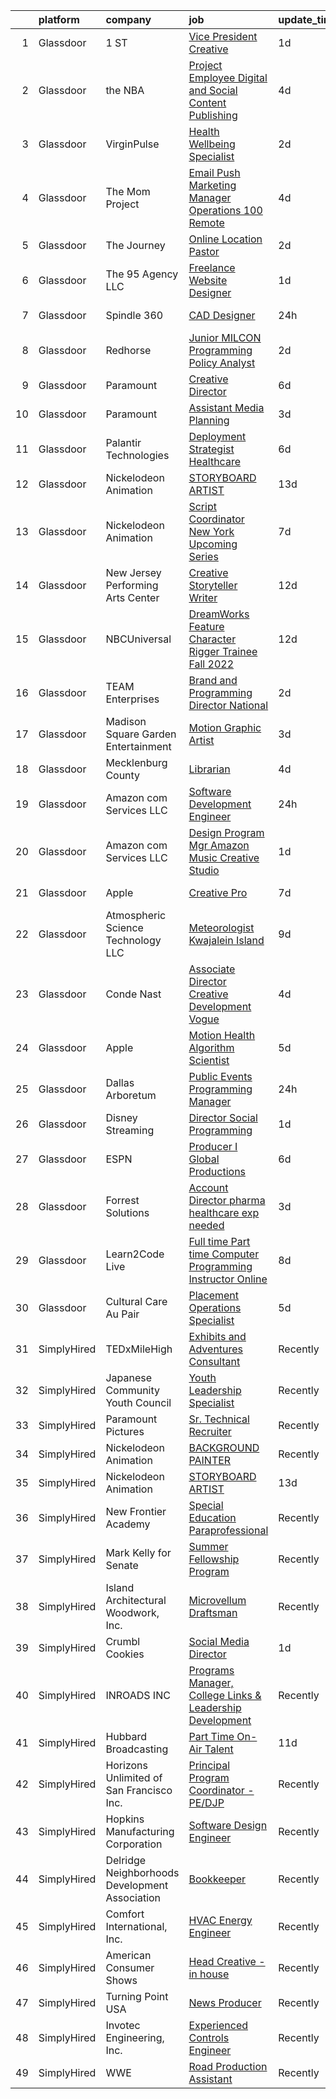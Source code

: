 

|    | platform    | company                                        | job                                                                                                                                                                                                                                                                                                                                                                                                                                                                                                                                                                                                                                                                                                                                                                                                                                                                                                                                                                                                                                                                                                                                                                                                                                                                                                                                                     | update_time   | location             |
|---:|:------------|:-----------------------------------------------|:--------------------------------------------------------------------------------------------------------------------------------------------------------------------------------------------------------------------------------------------------------------------------------------------------------------------------------------------------------------------------------------------------------------------------------------------------------------------------------------------------------------------------------------------------------------------------------------------------------------------------------------------------------------------------------------------------------------------------------------------------------------------------------------------------------------------------------------------------------------------------------------------------------------------------------------------------------------------------------------------------------------------------------------------------------------------------------------------------------------------------------------------------------------------------------------------------------------------------------------------------------------------------------------------------------------------------------------------------------|:--------------|:---------------------|
|  1 | Glassdoor   | 1 ST                                           | [Vice President  Creative](https://www.glassdoor.com/partner/jobListing.htm?pos=119&ao=1136043&s=58&guid=000001817abe48e28fe34ec130956549&src=GD_JOB_AD&t=SR&vt=w&cs=1_a6dcd029&cb=1655621700303&jobListingId=1007947968578&jrtk=3-0-1g5tbsi8hj45t801-1g5tbsi90q6ip800-59137df59e69f542-)                                                                                                                                                                                                                                                                                                                                                                                                                                                                                                                                                                                                                                                                                                                                                                                                                                                                                                                                                                                                                                                               | 1d            | Hallandale Beach, FL |
|  2 | Glassdoor   | the NBA                                        | [Project Employee  Digital and Social Content Publishing](https://www.glassdoor.com/partner/jobListing.htm?pos=116&ao=1136043&s=58&guid=000001817abe48e28fe34ec130956549&src=GD_JOB_AD&t=SR&vt=w&cs=1_a987df76&cb=1655621700303&jobListingId=1007940054654&jrtk=3-0-1g5tbsi8hj45t801-1g5tbsi90q6ip800-d02273300f113c7b-)                                                                                                                                                                                                                                                                                                                                                                                                                                                                                                                                                                                                                                                                                                                                                                                                                                                                                                                                                                                                                                | 4d            | Secaucus, NJ         |
|  3 | Glassdoor   | VirginPulse                                    | [Health   Wellbeing Specialist](https://www.glassdoor.com/partner/jobListing.htm?pos=111&ao=1136043&s=58&guid=000001817abe48e28fe34ec130956549&src=GD_JOB_AD&t=SR&vt=w&cs=1_b56703be&cb=1655621700303&jobListingId=1007945582787&jrtk=3-0-1g5tbsi8hj45t801-1g5tbsi90q6ip800-02cf2e8bcc341bf7-)                                                                                                                                                                                                                                                                                                                                                                                                                                                                                                                                                                                                                                                                                                                                                                                                                                                                                                                                                                                                                                                          | 2d            | Remote               |
|  4 | Glassdoor   | The Mom Project                                | [Email   Push Marketing Manager   Operations  100  Remote ](https://www.glassdoor.com/partner/jobListing.htm?pos=106&ao=1110586&s=58&guid=000001817abe48e28fe34ec130956549&src=GD_JOB_AD&t=SR&vt=w&cs=1_a1c398b0&cb=1655621700302&jobListingId=1007940424888&cpc=2CAED5C921A5F994&jrtk=3-0-1g5tbsi8hj45t801-1g5tbsi90q6ip800-768d1e8051a4937b--6NYlbfkN0BDp_epf89aHDQhKpPegNJQ_ldQpEFZQsM9OcONMGxWx6pU56EKHF58QjVdAUvn2gWqMEeeReI9Lfo0jpm1b4pp7OwxvgNG4QPsVUjNHZDAecHM94SPetJDxiX0BM96QF0MwDtAJVFCTrjSrBNfEC6gZwgreDkUCCE-SgXUxBadsHaWK8vap87bEj4EqAc-igSNoSf-sWglZK16ehCzu7-outTywP8c32k2iIimg-T5S6LF_gkb3C53PWFhSqwTAKn4QsJrb5e-iVnJTjcEkGgEB8MUOwlG4Ijgx3r6ZQfxuhn7UTAlwfFmcLVtmtCI66uA2ok7AsNRgxAWtefqRyPosn086VP6VwSxiWBVNw5nQh-A09dXMLxnZgnH4E5BM2lJDoKKbBC5Xj3YFroPs5ADzNEnDeAwBA1itqjNF7JV_BtPU7bCEpaiZ4bSNHBWsmYH9V7lygJ7RdzJqqJsjUPx5hi7_1QTuX6EIhvZzzRop0m3isejocn2pQGZtxkqwPtch7cGNvqfsJaGnPxjeKu9Hr-6UIgbEcP3Yqm86HELx3I3umbE-eAeKN5Ysn_khOXNeaXJyl14nw%3D%3D)                                                                                                                                                                                                                                                                                                                                                                             | 4d            | Remote               |
|  5 | Glassdoor   | The Journey                                    | [Online Location Pastor](https://www.glassdoor.com/partner/jobListing.htm?pos=113&ao=1136043&s=58&guid=000001817abe48e28fe34ec130956549&src=GD_JOB_AD&t=SR&vt=w&ea=1&cs=1_3c180640&cb=1655621700303&jobListingId=1007944879859&jrtk=3-0-1g5tbsi8hj45t801-1g5tbsi90q6ip800-b4a4b1c5b92e0f10-)                                                                                                                                                                                                                                                                                                                                                                                                                                                                                                                                                                                                                                                                                                                                                                                                                                                                                                                                                                                                                                                            | 2d            | Newark, DE           |
|  6 | Glassdoor   | The 95 Agency LLC                              | [Freelance Website Designer](https://www.glassdoor.com/partner/jobListing.htm?pos=117&ao=1136043&s=58&guid=000001817abe48e28fe34ec130956549&src=GD_JOB_AD&t=SR&vt=w&ea=1&cs=1_38fee427&cb=1655621700303&jobListingId=1007948321667&jrtk=3-0-1g5tbsi8hj45t801-1g5tbsi90q6ip800-b20d6dd52eb32e38-)                                                                                                                                                                                                                                                                                                                                                                                                                                                                                                                                                                                                                                                                                                                                                                                                                                                                                                                                                                                                                                                        | 1d            | Remote               |
|  7 | Glassdoor   | Spindle 360                                    | [CAD Designer](https://www.glassdoor.com/partner/jobListing.htm?pos=101&ao=1110586&s=58&guid=000001817abe48e28fe34ec130956549&src=GD_JOB_AD&t=SR&vt=w&ea=1&cs=1_f9daae0d&cb=1655621700302&jobListingId=1007948758377&cpc=E521981D00147CE2&jrtk=3-0-1g5tbsi8hj45t801-1g5tbsi90q6ip800-6f2b92475d9a38a4--6NYlbfkN0DP0C9F6_HR6xIZFTB9I744DcjoaCJNVKdm5n0qWZwia8ctPge_HIDyPSnOAwqmsxMk3yQp_rD0DxX9TtfmG_hEU31PLY_euQcm85Kq5HXSJEVVcKwknebP-5umKJ0ZQr1Ns_86Kr5h8sGTNd6h_dzXq-U81Z36VkGGvpOoWA6mB0E13eORsdEXeNIaujo4TWeiIrA3tgv7On7nmI-pEKtQIBQVurWaNVhS1W2Uj2hS0DOIUVwdvGWNjtzNCdPuQTThrHhYVu0rCs1J-kzmavKiQLbEl2lyo9q7bvebWPNUob55tQfX4914sZBDxEzpBTZIeZLPyJMc27AB063rB5lQUyY0IfpX_yoRwsHKELo9Mt_a3aZmlkfEzIK2hE0QMV_AWJUfUC5fVV-NXc4yeczZBhnYV9W_E72cugU_6GqilOeyO73GSscBEL04rPGKCGM-pjzMgRQmRd1uhg1p6bYnJqF8ebXAlovh4worUrK79OEdMXiQ1Av-bjjWyqee3GCEtIGGme_N6g%3D%3D)                                                                                                                                                                                                                                                                                                                                                                                                                                                                                     | 24h           | Georgetown, TX       |
|  8 | Glassdoor   | Redhorse                                       | [Junior MILCON Programming Policy   Analyst](https://www.glassdoor.com/partner/jobListing.htm?pos=125&ao=1136043&s=58&guid=000001817abe48e28fe34ec130956549&src=GD_JOB_AD&t=SR&vt=w&ea=1&cs=1_32b3ec4d&cb=1655621700305&jobListingId=1007945623471&jrtk=3-0-1g5tbsi8hj45t801-1g5tbsi90q6ip800-990539d542824218-)                                                                                                                                                                                                                                                                                                                                                                                                                                                                                                                                                                                                                                                                                                                                                                                                                                                                                                                                                                                                                                        | 2d            | Arlington, VA        |
|  9 | Glassdoor   | Paramount                                      | [Creative Director](https://www.glassdoor.com/partner/jobListing.htm?pos=122&ao=1136043&s=58&guid=000001817abe48e28fe34ec130956549&src=GD_JOB_AD&t=SR&vt=w&cs=1_3540447d&cb=1655621700304&jobListingId=1007934087606&jrtk=3-0-1g5tbsi8hj45t801-1g5tbsi90q6ip800-2f309c48a3950df2-)                                                                                                                                                                                                                                                                                                                                                                                                                                                                                                                                                                                                                                                                                                                                                                                                                                                                                                                                                                                                                                                                      | 6d            | New York, NY         |
| 10 | Glassdoor   | Paramount                                      | [Assistant  Media Planning](https://www.glassdoor.com/partner/jobListing.htm?pos=127&ao=1136043&s=58&guid=000001817abe48e28fe34ec130956549&src=GD_JOB_AD&t=SR&vt=w&cs=1_376d7fe8&cb=1655621700306&jobListingId=1007942838011&jrtk=3-0-1g5tbsi8hj45t801-1g5tbsi90q6ip800-e033099bf3f196c2-)                                                                                                                                                                                                                                                                                                                                                                                                                                                                                                                                                                                                                                                                                                                                                                                                                                                                                                                                                                                                                                                              | 3d            | New York, NY         |
| 11 | Glassdoor   | Palantir Technologies                          | [Deployment Strategist   Healthcare](https://www.glassdoor.com/partner/jobListing.htm?pos=102&ao=1110586&s=58&guid=000001817abe48e28fe34ec130956549&src=GD_JOB_AD&t=SR&vt=w&cs=1_b31ee00d&cb=1655621700301&jobListingId=1007934686982&cpc=6BBECBC74F3AC36E&jrtk=3-0-1g5tbsi8hj45t801-1g5tbsi90q6ip800-305a206c13559dda--6NYlbfkN0Brd2bbJv--kwJLf5E6dthOUocw0FyT9949Kzz66cUevmgVuLUFWYj_oOBcuZnSDrOkGidIEmik9N7UTNyWyLfaqL-O4D-i0cCHvz_n4CZ7VMfuatrEiXcoLa9M3cCJLotG46BI9X1u0SewhbdUqU5TE3Jym9xA8YdW6yP-wv6yAxxi7uw-hqf9CdpFI6rmABTCGD7t3MWiB23OZyLueiwcWBGgXe-og0C3kkirTWUowYos4HWnwRZevC5dXW7BCSVoAQiuNr-4rDHD057BKbV-DkRhTuiUIrojuRcRDumuh1u2jmYCGL3aanPJBGT2GyK9vZygPF8v7P3sti1IJPP2jQL4Ypl5QAv2sOOb4GrZQc4LvqTzUnSwMzDU3azIXv-NCMKL3hjiJNQjxOcEOR-4KNIZd4Kn-ED3X2h9cO4mWHwFRa0NvQ7JLIwWt2dOTA0%3D)                                                                                                                                                                                                                                                                                                                                                                                                                                                                                                                                                  | 6d            | New York, NY         |
| 12 | Glassdoor   | Nickelodeon Animation                          | [STORYBOARD ARTIST](https://www.glassdoor.com/partner/jobListing.htm?pos=115&ao=1136043&s=58&guid=000001817abe48e28fe34ec130956549&src=GD_JOB_AD&t=SR&vt=w&cs=1_5f3a145d&cb=1655621700303&jobListingId=1007918868343&jrtk=3-0-1g5tbsi8hj45t801-1g5tbsi90q6ip800-1cb22805620541ee-)                                                                                                                                                                                                                                                                                                                                                                                                                                                                                                                                                                                                                                                                                                                                                                                                                                                                                                                                                                                                                                                                      | 13d           | Burbank, CA          |
| 13 | Glassdoor   | Nickelodeon Animation                          | [Script Coordinator  New York  Upcoming Series](https://www.glassdoor.com/partner/jobListing.htm?pos=110&ao=1136043&s=58&guid=000001817abe48e28fe34ec130956549&src=GD_JOB_AD&t=SR&vt=w&cs=1_9242f8e1&cb=1655621700303&jobListingId=1007933429546&jrtk=3-0-1g5tbsi8hj45t801-1g5tbsi90q6ip800-4480ba32aa58e2a3-)                                                                                                                                                                                                                                                                                                                                                                                                                                                                                                                                                                                                                                                                                                                                                                                                                                                                                                                                                                                                                                          | 7d            | New York, NY         |
| 14 | Glassdoor   | New Jersey Performing Arts Center              | [Creative Storyteller Writer](https://www.glassdoor.com/partner/jobListing.htm?pos=118&ao=1136043&s=58&guid=000001817abe48e28fe34ec130956549&src=GD_JOB_AD&t=SR&vt=w&cs=1_25c4b782&cb=1655621700304&jobListingId=1007921524454&jrtk=3-0-1g5tbsi8hj45t801-1g5tbsi90q6ip800-2d08f25e9116905b-)                                                                                                                                                                                                                                                                                                                                                                                                                                                                                                                                                                                                                                                                                                                                                                                                                                                                                                                                                                                                                                                            | 12d           | Newark, NJ           |
| 15 | Glassdoor   | NBCUniversal                                   | [DreamWorks Feature   Character Rigger Trainee   Fall 2022](https://www.glassdoor.com/partner/jobListing.htm?pos=121&ao=1136043&s=58&guid=000001817abe48e28fe34ec130956549&src=GD_JOB_AD&t=SR&vt=w&cs=1_fc673dfa&cb=1655621700304&jobListingId=1007920738465&jrtk=3-0-1g5tbsi8hj45t801-1g5tbsi90q6ip800-389cd015f1fe656a-)                                                                                                                                                                                                                                                                                                                                                                                                                                                                                                                                                                                                                                                                                                                                                                                                                                                                                                                                                                                                                              | 12d           | Glendale, CA         |
| 16 | Glassdoor   | TEAM Enterprises                               | [Brand and Programming Director   National](https://www.glassdoor.com/partner/jobListing.htm?pos=130&ao=1136043&s=58&guid=000001817abe48e28fe34ec130956549&src=GD_JOB_AD&t=SR&vt=w&ea=1&cs=1_2f0225e5&cb=1655621700308&jobListingId=1007945568849&jrtk=3-0-1g5tbsi8hj45t801-1g5tbsi90q6ip800-911ea191458b4c9c-)                                                                                                                                                                                                                                                                                                                                                                                                                                                                                                                                                                                                                                                                                                                                                                                                                                                                                                                                                                                                                                         | 2d            | Fort Lauderdale, FL  |
| 17 | Glassdoor   | Madison Square Garden Entertainment            | [Motion Graphic Artist](https://www.glassdoor.com/partner/jobListing.htm?pos=128&ao=1136043&s=58&guid=000001817abe48e28fe34ec130956549&src=GD_JOB_AD&t=SR&vt=w&cs=1_14da490f&cb=1655621700307&jobListingId=1007941947283&jrtk=3-0-1g5tbsi8hj45t801-1g5tbsi90q6ip800-84c9d5bfa83d71e0-)                                                                                                                                                                                                                                                                                                                                                                                                                                                                                                                                                                                                                                                                                                                                                                                                                                                                                                                                                                                                                                                                  | 3d            | New York, NY         |
| 18 | Glassdoor   | Mecklenburg County                             | [Librarian](https://www.glassdoor.com/partner/jobListing.htm?pos=109&ao=1136043&s=58&guid=000001817abe48e28fe34ec130956549&src=GD_JOB_AD&t=SR&vt=w&cs=1_442859ce&cb=1655621700302&jobListingId=1007940262489&jrtk=3-0-1g5tbsi8hj45t801-1g5tbsi90q6ip800-3407ecece2af52d8-)                                                                                                                                                                                                                                                                                                                                                                                                                                                                                                                                                                                                                                                                                                                                                                                                                                                                                                                                                                                                                                                                              | 4d            | United States        |
| 19 | Glassdoor   | Amazon com Services LLC                        | [Software Development Engineer](https://www.glassdoor.com/partner/jobListing.htm?pos=123&ao=1136043&s=58&guid=000001817abe48e28fe34ec130956549&src=GD_JOB_AD&t=SR&vt=w&cs=1_2cb31d49&cb=1655621700304&jobListingId=1007948568274&jrtk=3-0-1g5tbsi8hj45t801-1g5tbsi90q6ip800-2400600131e61d40-)                                                                                                                                                                                                                                                                                                                                                                                                                                                                                                                                                                                                                                                                                                                                                                                                                                                                                                                                                                                                                                                          | 24h           | Remote               |
| 20 | Glassdoor   | Amazon com Services LLC                        | [Design Program Mgr  Amazon Music Creative Studio](https://www.glassdoor.com/partner/jobListing.htm?pos=108&ao=1136043&s=58&guid=000001817abe48e28fe34ec130956549&src=GD_JOB_AD&t=SR&vt=w&cs=1_f49f22cc&cb=1655621700302&jobListingId=1007946588644&jrtk=3-0-1g5tbsi8hj45t801-1g5tbsi90q6ip800-d388e497c7cb4f7e-)                                                                                                                                                                                                                                                                                                                                                                                                                                                                                                                                                                                                                                                                                                                                                                                                                                                                                                                                                                                                                                       | 1d            | Remote               |
| 21 | Glassdoor   | Apple                                          | [Creative Pro](https://www.glassdoor.com/partner/jobListing.htm?pos=112&ao=1136043&s=58&guid=000001817abe48e28fe34ec130956549&src=GD_JOB_AD&t=SR&vt=w&cs=1_92c6553a&cb=1655621700303&jobListingId=1007933277025&jrtk=3-0-1g5tbsi8hj45t801-1g5tbsi90q6ip800-13bac93f6ec23cc2-)                                                                                                                                                                                                                                                                                                                                                                                                                                                                                                                                                                                                                                                                                                                                                                                                                                                                                                                                                                                                                                                                           | 7d            | Clinton Township, MI |
| 22 | Glassdoor   | Atmospheric Science Technology  LLC            | [Meteorologist Kwajalein Island](https://www.glassdoor.com/partner/jobListing.htm?pos=107&ao=1110586&s=58&guid=000001817abe48e28fe34ec130956549&src=GD_JOB_AD&t=SR&vt=w&cs=1_8fe517d4&cb=1655621700302&jobListingId=1007928503327&cpc=334ABAF5D42DC775&jrtk=3-0-1g5tbsi8hj45t801-1g5tbsi90q6ip800-6e0a8534b0978a36--6NYlbfkN0D0ff9e8Lfwlpl5zGbQmpn59AL71QmFd7VKOAnfyjZzp5sdngV8WPgYe0dov1m7Y2nJ7JT0KxhYW8DPE6D7FVO413sGTvCwcg2i6kRKsFio_SpmxEXZF4no-mFiwKB_BxlprvJC-2bp3P3cadBUoJmUCufCDdZu0bq2tUOdLYD8MPR_XqySq84YV7KXYQ5bRoEz85Xo_dEyiz8aPi5uldli2Ib1KbOqf4NcRoSTSCDh49qtg1iLmCDvOeMc4LR3Mdphsj5kBY3f9HgBxNH96D9CSQ1EfKPisw5C1J2jkxU8_OMsJvU9L_Ch-La_GibXtVXp2BdKj-h-mo7wN-ZWJbi3OYxav9wDKwKAH-7BX5ASIsQy4ps4kzX4r1hBuhjMivHV4VzPocHXPErHZthHWSbd1V_7XWwLeuJPMOcD9XPaC0qqCq1JAlh7LYGse2oytS3gN9fd7qxNXUXNprosWZQ61u6DUws8WaM%3D)                                                                                                                                                                                                                                                                                                                                                                                                                                                                                                                      | 9d            | Norman, OK           |
| 23 | Glassdoor   | Conde Nast                                     | [Associate Director  Creative Development  Vogue](https://www.glassdoor.com/partner/jobListing.htm?pos=120&ao=1136043&s=58&guid=000001817abe48e28fe34ec130956549&src=GD_JOB_AD&t=SR&vt=w&cs=1_0f990f83&cb=1655621700303&jobListingId=1007940100240&jrtk=3-0-1g5tbsi8hj45t801-1g5tbsi90q6ip800-0536a6288ba0cd9a-)                                                                                                                                                                                                                                                                                                                                                                                                                                                                                                                                                                                                                                                                                                                                                                                                                                                                                                                                                                                                                                        | 4d            | New York, NY         |
| 24 | Glassdoor   | Apple                                          | [Motion Health Algorithm Scientist](https://www.glassdoor.com/partner/jobListing.htm?pos=103&ao=1110586&s=58&guid=000001817abe48e28fe34ec130956549&src=GD_JOB_AD&t=SR&vt=w&cs=1_88a9a7a7&cb=1655621700302&jobListingId=1007937963441&cpc=334ABAF5D42DC775&jrtk=3-0-1g5tbsi8hj45t801-1g5tbsi90q6ip800-0a9e17f364445473--6NYlbfkN0BvKrLyj5gPmtZO9T8euul8TCxuuKNOtzRJOomxnwSEodTz2Bc-sPZlC5mDe-NOaJgNsHPVffztlti6jcAy-c5lQiRWgjb8vOedoeW8sxp_Z5N98i8skw2smaIqLptJN34K10d0QfdKun9rJlU_md8wBszVFDOZHtEYCsQwbzuBQzZmkR34ek1YHb3Tddeh6sTT038YXbc9p2ZooC68ioaJbgHV71iqcvUTbtADX47W0LS3rcTjuDkCpSzj6zCDqfqeMwoWys_DSM_IZ5K_XCB6KptxrEpR-owLo89EPj26TuYbVryDnV8lNlWmUCKigYzaYnqJKRqnZp8PtFWENF7xKlCiiMslQPo0hfMBZtzV_xbfof_7B83tNL4k-BigqBMUOK8nw-umunsnD2i58ZT_OFN8Pxp7ZGJ5l0vtf_QF1PkJYXoKV-78CdKs0OVMmmq9dxhT8TYzNJlga5XbPWKJzFFUXKwxm-1r5vSqOOceR3JuRX-SVQEHkzcOgjCK9ruCNOLB4MXZcY72FUwKCBpfg6c2lbZGyRoVuaOh9-YaStW9piuGa-qxvEFdGNulCQ7fSIjI2Yo0XniBmo3oNbW_NGIBamejk9ykJogpnA9XTmj3cgYYNM558HhguAEq022aDTL-UtxhsU0pX9z2QlB67yMhO2ZSXoSXazeSwxge6fKjjry_9ocfgp62dUOWd7ImD5-4Wl73iWMqbaBdsLGX5VN1I09aI9StjpU0Pou4EG1RlyUOQhCpB-2b8fiedSCWCZlgpSjBjBfG9zEeHjnKwdyScxijIy6YN3Qi6knfl9AKoEvNaeRboRuX9KJsIRS0PFM77iAO5v2yy6V-TknyLOvDi4-OgdrEbv9D-KKG_gXEubOsS1h5iAqcOaNDY5Bt9i9hgPn_S-qCADeTfqr0JqykQY5JroBNOJrAgcR0uOoNLZN_SdOTY5H6tbZp2yG_UtunKDKtiH7gT-7bTMXw) | 5d            | San Diego, CA        |
| 25 | Glassdoor   | Dallas Arboretum                               | [Public Events Programming Manager](https://www.glassdoor.com/partner/jobListing.htm?pos=126&ao=1136043&s=58&guid=000001817abe48e28fe34ec130956549&src=GD_JOB_AD&t=SR&vt=w&cs=1_1e80c3d2&cb=1655621700306&jobListingId=1007949160970&jrtk=3-0-1g5tbsi8hj45t801-1g5tbsi90q6ip800-83e23e3879a44757-)                                                                                                                                                                                                                                                                                                                                                                                                                                                                                                                                                                                                                                                                                                                                                                                                                                                                                                                                                                                                                                                      | 24h           | Dallas, TX           |
| 26 | Glassdoor   | Disney Streaming                               | [Director  Social   Programming](https://www.glassdoor.com/partner/jobListing.htm?pos=114&ao=1136043&s=58&guid=000001817abe48e28fe34ec130956549&src=GD_JOB_AD&t=SR&vt=w&cs=1_18be437a&cb=1655621700303&jobListingId=1007947204347&jrtk=3-0-1g5tbsi8hj45t801-1g5tbsi90q6ip800-de23779d6267c30a-)                                                                                                                                                                                                                                                                                                                                                                                                                                                                                                                                                                                                                                                                                                                                                                                                                                                                                                                                                                                                                                                         | 1d            | Glendale, CA         |
| 27 | Glassdoor   | ESPN                                           | [Producer I  Global Productions](https://www.glassdoor.com/partner/jobListing.htm?pos=104&ao=1110586&s=58&guid=000001817abe48e28fe34ec130956549&src=GD_JOB_AD&t=SR&vt=w&cs=1_f9dff3a4&cb=1655621700302&jobListingId=1007934389021&cpc=FB7E4A1762AE5BEC&jrtk=3-0-1g5tbsi8hj45t801-1g5tbsi90q6ip800-88e0b946ba2771d3--6NYlbfkN0DAFTyt7pbDCC2JPO79CSdi1dIb81yjczP5qsKcZIxgiYm3-7g-689Ur9xqU8QiYHVjsDsUHp-Tyn5SiIZypbmQceAbPrdflLG4VOzWGliU8nsqU641dFO2RHoW9QzM0xnWnekjq5exYIAPpo5tBtR9OjMeUrhRbcS9LENXkK3j7RxFpYLXNG6lVmTynlm4GSy64lI2zDs49nN4_hQU79VQo73j0D2l6Y9pB-hBffCymb9e7F4XF52XJJkncMCup4wMYUIibIN91Rz2machIFqqC0Y3A14CtEeH3-LNpHaJOOpLtln38WLWddl-scvl6fKSag842meEeM6MWNsYRM3TAXp6oQEYcmUzoMKiW4KI9vOoBPrVzbhqbxZ-PBGFnniM76uGWy6kYn3ZL9lg01opcJXMSRtiVZZq6yvU6wXW7JBcJ69P20mTXVoKP5EGRN894aePuWeryw%3D%3D)                                                                                                                                                                                                                                                                                                                                                                                                                                                                                                                                        | 6d            | Bristol, CT          |
| 28 | Glassdoor   | Forrest Solutions                              | [Account Director  pharma healthcare exp needed ](https://www.glassdoor.com/partner/jobListing.htm?pos=105&ao=1110586&s=58&guid=000001817abe48e28fe34ec130956549&src=GD_JOB_AD&t=SR&vt=w&ea=1&cs=1_a73e7cae&cb=1655621700302&jobListingId=1007942267149&cpc=F41FEAB56D215062&jrtk=3-0-1g5tbsi8hj45t801-1g5tbsi90q6ip800-cdada683bd1322bf--6NYlbfkN0AuHnhZjmcyaB6k4MEd6HCuGKyWhbjlTBeGSExt6nCCqxeankVGR7-7Sdjn6DI7Ps3cwHHTjcir59qateDwRe_V092nw4Ug-DHsnZnkzNLkvyFeq47G9oJHPWav491x-OXJkPdhlfx5kv9E8EA64i-CYumUSh61KkTCZpfZAKg4LmzxlZK0aprROX9MYiN1_rC-MdITS85lVGQS_iL_rcf0KnMNZDJxgGMr9biPLU0tL80bYsSSMtk1n4jCOaxYxsZrXHNVztONJ29zagOQ1V7EGejk7U966mFuWAU5jBU5lJZMeyCox_ErBtSFa5ZWMBEFFZjuWDBg3kWOfvKj6vCuWRfWdY-z4IEFeDJGi7XhfRiiN9eaB3A660JBdCoVCZc6eI-TINW6G5vbxQwhPpc1OnjNxsBPrvORGTAwX0xxlDqHdUem8Y41wVNE6qUh9CGUIWSvxvxNm8DYu_de8ziSvooj5CW4syW9F_FQ50c4ezv9swk2ecGBTuWsa_dZfCg%3D)                                                                                                                                                                                                                                                                                                                                                                                                                                                                | 3d            | Remote               |
| 29 | Glassdoor   | Learn2Code Live                                | [Full time   Part time Computer Programming Instructor  Online ](https://www.glassdoor.com/partner/jobListing.htm?pos=124&ao=1136043&s=58&guid=000001817abe48e28fe34ec130956549&src=GD_JOB_AD&t=SR&vt=w&ea=1&cs=1_d5188212&cb=1655621700305&jobListingId=1007931867313&jrtk=3-0-1g5tbsi8hj45t801-1g5tbsi90q6ip800-384fbf749ccf7dc6-)                                                                                                                                                                                                                                                                                                                                                                                                                                                                                                                                                                                                                                                                                                                                                                                                                                                                                                                                                                                                                    | 8d            | New York, NY         |
| 30 | Glassdoor   | Cultural Care Au Pair                          | [Placement Operations Specialist](https://www.glassdoor.com/partner/jobListing.htm?pos=129&ao=1136043&s=58&guid=000001817abe48e28fe34ec130956549&src=GD_JOB_AD&t=SR&vt=w&cs=1_ca273e19&cb=1655621700308&jobListingId=1007937268671&jrtk=3-0-1g5tbsi8hj45t801-1g5tbsi90q6ip800-cde2fc0f37cb688e-)                                                                                                                                                                                                                                                                                                                                                                                                                                                                                                                                                                                                                                                                                                                                                                                                                                                                                                                                                                                                                                                        | 5d            | Cambridge, MA        |
| 31 | SimplyHired | TEDxMileHigh                                   | [Exhibits and Adventures Consultant](https://www.simplyhired.com/job/pRvpA6C9jZrQlauHr3w_3NziahsdAMh6piu-TKrnHAqaSyaKJ3rZ7Q?q=creative+programming)                                                                                                                                                                                                                                                                                                                                                                                                                                                                                                                                                                                                                                                                                                                                                                                                                                                                                                                                                                                                                                                                                                                                                                                                     | Recently      | Denver, CO           |
| 32 | SimplyHired | Japanese Community Youth Council               | [Youth Leadership Specialist](https://www.simplyhired.com/job/cDsmHsk9ImcofNvHJsYWxuXMcGW5s7moihwLh96FSKE9qXiT0OOgGA?q=creative+programming)                                                                                                                                                                                                                                                                                                                                                                                                                                                                                                                                                                                                                                                                                                                                                                                                                                                                                                                                                                                                                                                                                                                                                                                                            | Recently      | San Francisco, CA    |
| 33 | SimplyHired | Paramount Pictures                             | [Sr. Technical Recruiter](https://www.simplyhired.com/job/EoYTfilyvoiTwQ0M_R3u0ubKO-pWZvY3iEIVTuiApWLdKea47zZ3IA?q=creative+programming)                                                                                                                                                                                                                                                                                                                                                                                                                                                                                                                                                                                                                                                                                                                                                                                                                                                                                                                                                                                                                                                                                                                                                                                                                | Recently      | Remote               |
| 34 | SimplyHired | Nickelodeon Animation                          | [BACKGROUND PAINTER](https://www.simplyhired.com/job/G1Bh_5GgXC3k0wGIWoYqb_LgoSji1cG4jzr1GMuPiPVoz4Pl9ieEHA?q=creative+programming)                                                                                                                                                                                                                                                                                                                                                                                                                                                                                                                                                                                                                                                                                                                                                                                                                                                                                                                                                                                                                                                                                                                                                                                                                     | Recently      | Burbank, CA          |
| 35 | SimplyHired | Nickelodeon Animation                          | [STORYBOARD ARTIST](https://www.simplyhired.com/job/GUkO5_DzcFts0jIJW-6G3joq8VU4bZTkU64LrXWHd9KPmUnA5-7Crw?q=creative+programming)                                                                                                                                                                                                                                                                                                                                                                                                                                                                                                                                                                                                                                                                                                                                                                                                                                                                                                                                                                                                                                                                                                                                                                                                                      | 13d           | Burbank, CA          |
| 36 | SimplyHired | New Frontier Academy                           | [Special Education Paraprofessional](https://www.simplyhired.com/job/aE-MWId-VQi0QQeUbEMOAl2paFX2Y_AoU6hQ_KSUHSUJyu-JGL9d1Q?q=creative+programming)                                                                                                                                                                                                                                                                                                                                                                                                                                                                                                                                                                                                                                                                                                                                                                                                                                                                                                                                                                                                                                                                                                                                                                                                     | Recently      | Prairie du Chien, WI |
| 37 | SimplyHired | Mark Kelly for Senate                          | [Summer Fellowship Program](https://www.simplyhired.com/job/uQjliQ_uBx3juSSNmJBfluiJYbqInO9wJq5LHNeKpchDLs4EvHRQjQ?q=creative+programming)                                                                                                                                                                                                                                                                                                                                                                                                                                                                                                                                                                                                                                                                                                                                                                                                                                                                                                                                                                                                                                                                                                                                                                                                              | Recently      | Phoenix, AZ          |
| 38 | SimplyHired | Island Architectural Woodwork, Inc.            | [Microvellum Draftsman](https://www.simplyhired.com/job/hqeiPvIoMFqB3BUoB2jLeYgczD-6YF0GkbmnIUHqzr3Ev5_4qGsfmQ?q=creative+programming)                                                                                                                                                                                                                                                                                                                                                                                                                                                                                                                                                                                                                                                                                                                                                                                                                                                                                                                                                                                                                                                                                                                                                                                                                  | Recently      | Ronkonkoma, NY       |
| 39 | SimplyHired | Crumbl Cookies                                 | [Social Media Director](https://www.simplyhired.com/job/LsVfEp75AH9zKwsxAiZtTrqZcCg_qtymQbQ48okqHkEobEdLsdSDfQ?q=creative+programming)                                                                                                                                                                                                                                                                                                                                                                                                                                                                                                                                                                                                                                                                                                                                                                                                                                                                                                                                                                                                                                                                                                                                                                                                                  | 1d            | Orem, UT             |
| 40 | SimplyHired | INROADS INC                                    | [Programs Manager, College Links & Leadership Development](https://www.simplyhired.com/job/mIAa6g2LrlyOArses28tCeeSRupVYfh3lGxnzAUZJaCUwz0wtYfyJA?q=creative+programming)                                                                                                                                                                                                                                                                                                                                                                                                                                                                                                                                                                                                                                                                                                                                                                                                                                                                                                                                                                                                                                                                                                                                                                               | Recently      | Remote               |
| 41 | SimplyHired | Hubbard Broadcasting                           | [Part Time On-Air Talent](https://www.simplyhired.com/job/1Re62U4gHvWQaBCKeeGk-WkDW7vVgJR-stgd1bZy7Yr5Q0TONofR7g?q=creative+programming)                                                                                                                                                                                                                                                                                                                                                                                                                                                                                                                                                                                                                                                                                                                                                                                                                                                                                                                                                                                                                                                                                                                                                                                                                | 11d           | Phoenix, AZ          |
| 42 | SimplyHired | Horizons Unlimited of San Francisco Inc.       | [Principal Program Coordinator - PE/DJP](https://www.simplyhired.com/job/i0B1Sr7_4T2AFN0Myf-I7fmAkVUuqpQ7DJYQQx69b4i68PmK6b0QgA?q=creative+programming)                                                                                                                                                                                                                                                                                                                                                                                                                                                                                                                                                                                                                                                                                                                                                                                                                                                                                                                                                                                                                                                                                                                                                                                                 | Recently      | San Francisco, CA    |
| 43 | SimplyHired | Hopkins Manufacturing Corporation              | [Software Design Engineer](https://www.simplyhired.com/job/qY8slYaw9wD2ocnPC4HaJoxOS535kfd1g9te5vVup0OD4IWDFxIROg?q=creative+programming)                                                                                                                                                                                                                                                                                                                                                                                                                                                                                                                                                                                                                                                                                                                                                                                                                                                                                                                                                                                                                                                                                                                                                                                                               | Recently      | Emporia, KS          |
| 44 | SimplyHired | Delridge Neighborhoods Development Association | [Bookkeeper](https://www.simplyhired.com/job/DcmF_6jr69VtkTViuB2CFM3Sw1K_zgXNw-I2crHolEZJsrEhCmcd4Q?q=creative+programming)                                                                                                                                                                                                                                                                                                                                                                                                                                                                                                                                                                                                                                                                                                                                                                                                                                                                                                                                                                                                                                                                                                                                                                                                                             | Recently      | Seattle, WA          |
| 45 | SimplyHired | Comfort International, Inc.                    | [HVAC Energy Engineer](https://www.simplyhired.com/job/355C0-7iUoq5X5BA94vLV57_l7LNVgNrHbx_Pb58NChu8J6AMn5SkA?q=creative+programming)                                                                                                                                                                                                                                                                                                                                                                                                                                                                                                                                                                                                                                                                                                                                                                                                                                                                                                                                                                                                                                                                                                                                                                                                                   | Recently      | Aromas, CA           |
| 46 | SimplyHired | American Consumer Shows                        | [Head Creative - in house](https://www.simplyhired.com/job/2Unvl8OTiUXnPGtBTej6Vumb183qbvg3aah3V2W0mXa-h5Xm9S53RA?q=creative+programming)                                                                                                                                                                                                                                                                                                                                                                                                                                                                                                                                                                                                                                                                                                                                                                                                                                                                                                                                                                                                                                                                                                                                                                                                               | Recently      | Remote               |
| 47 | SimplyHired | Turning Point USA                              | [News Producer](https://www.simplyhired.com/job/kBy1gkTmQ9Dwl-Xiq5WQoC7AOQlJCndYKkALDPD1K3oN7czbl4cV_g?q=creative+programming)                                                                                                                                                                                                                                                                                                                                                                                                                                                                                                                                                                                                                                                                                                                                                                                                                                                                                                                                                                                                                                                                                                                                                                                                                          | Recently      | Phoenix, AZ          |
| 48 | SimplyHired | Invotec Engineering, Inc.                      | [Experienced Controls Engineer](https://www.simplyhired.com/job/hgezqZnkFpQUWj88Sn4wibKApzGtKCGkFlfMABndsUX0zgxKLvXNFQ?q=creative+programming)                                                                                                                                                                                                                                                                                                                                                                                                                                                                                                                                                                                                                                                                                                                                                                                                                                                                                                                                                                                                                                                                                                                                                                                                          | Recently      | Brooklyn Park, MN    |
| 49 | SimplyHired | WWE                                            | [Road Production Assistant](https://www.simplyhired.com/job/QBStxMvT--zj8-7nGiQ1XxVMz9PWitpMAmeqJDvN6vQ41CvYFC0uig?q=creative+programming)                                                                                                                                                                                                                                                                                                                                                                                                                                                                                                                                                                                                                                                                                                                                                                                                                                                                                                                                                                                                                                                                                                                                                                                                              | Recently      | Remote               |
